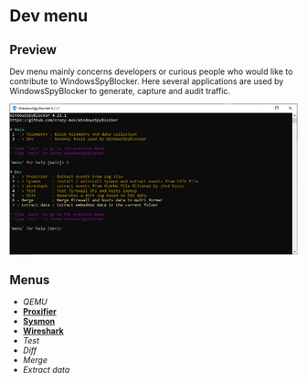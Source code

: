 # Dev menu

## Preview

Dev menu mainly concerns developers or curious people who would like to contribute to WindowsSpyBlocker.
Here several applications are used by WindowsSpyBlocker to generate, capture and audit traffic.

![](../../assets/app/dev/menu.png)

## Menus

* _QEMU_
* [**Proxifier**](proxifier.md)
* [**Sysmon**](sysmon.md)
* [**Wireshark**](wireshark.md)
* _Test_
* _Diff_
* _Merge_
* _Extract data_

